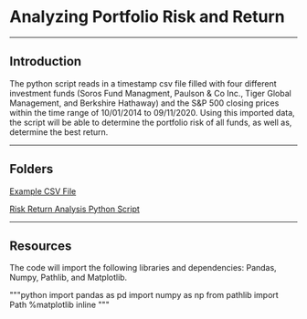 # Analyzing Portfolio Risk and Return

---

## Introduction 

The python script reads in a timestamp csv file filled with four different investment funds (Soros Fund Managment, Paulson & Co Inc., Tiger Global Management, and Berkshire Hathaway) and the S&P 500 closing prices within the time range of 10/01/2014 to 09/11/2020. Using this imported data, the script will be able to determine the portfolio risk of all funds, as well as, determine the best return. 

---

## Folders 

[Example CSV File]("Columbia_Module_4/Resources/whale_navs.csv")

[Risk Return Analysis Python Script]("Columbia_Module_4/risk_return_analysis.ipynb")

---

## Resources

The code will import the following libraries and dependencies: Pandas, Numpy, Pathlib, and Matplotlib.

"""python
import pandas as pd
import numpy as np
from pathlib import Path 
%matplotlib inline
"""

